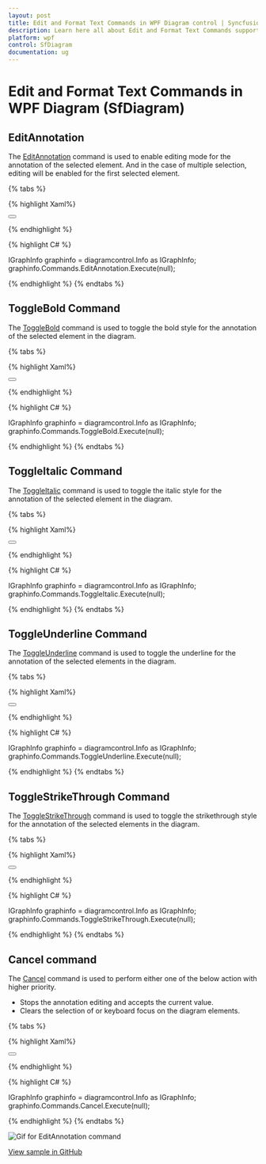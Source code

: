 ```yaml
---
layout: post
title: Edit and Format Text Commands in WPF Diagram control | Syncfusion®
description: Learn here all about Edit and Format Text Commands support in Syncfusion® WPF Diagram (SfDiagram) control and more.
platform: wpf
control: SfDiagram
documentation: ug
---
```


# Edit and Format Text Commands in WPF Diagram (SfDiagram)

## EditAnnotation

The [EditAnnotation](https://help.syncfusion.com/cr/wpf/Syncfusion.UI.Xaml.Diagram.IDiagramCommands.html#Syncfusion_UI_Xaml_Diagram_IDiagramCommands_EditAnnotation) command is used to enable editing mode for the annotation of the selected element. And in the case of multiple selection, editing will be enabled for the first selected element.

{% tabs %}

{% highlight Xaml%}

<Button Height="50" Content="EditAnnotation" Name="EditAnnotation" Command="Syncfusion:DiagramCommands.EditAnnotation"></Button>

{% endhighlight %}

{% highlight C# %}

IGraphInfo graphinfo = diagramcontrol.Info as IGraphInfo;
graphinfo.Commands.EditAnnotation.Execute(null);

{% endhighlight %}
{% endtabs %}

## ToggleBold Command

The [ToggleBold](https://help.syncfusion.com/cr/wpf/Syncfusion.UI.Xaml.Diagram.IDiagramCommands.html#Syncfusion_UI_Xaml_Diagram_IDiagramCommands_ToggleBold) command is used to toggle the bold style for the annotation of the selected element in the diagram.

{% tabs %}

{% highlight Xaml%}

<Button Height="50" Content="ToggleBold" Name="ToggleBold" Command="Syncfusion:DiagramCommands.ToggleBold"></Button>

{% endhighlight %}

{% highlight C# %}

IGraphInfo graphinfo = diagramcontrol.Info as IGraphInfo;
graphinfo.Commands.ToggleBold.Execute(null);

{% endhighlight %}
{% endtabs %}

## ToggleItalic Command

The [ToggleItalic](https://help.syncfusion.com/cr/wpf/Syncfusion.UI.Xaml.Diagram.IDiagramCommands.html#Syncfusion_UI_Xaml_Diagram_IDiagramCommands_ToggleItalic) command is used to toggle the italic style for the annotation of the selected element in the diagram.

{% tabs %}

{% highlight Xaml%}

<Button Height="50" Content="ToggleItalic" Name="ToggleItalic" Command="Syncfusion:DiagramCommands.ToggleItalic"></Button>

{% endhighlight %}

{% highlight C# %}

IGraphInfo graphinfo = diagramcontrol.Info as IGraphInfo;
graphinfo.Commands.ToggleItalic.Execute(null);

{% endhighlight %}
{% endtabs %}

## ToggleUnderline Command

The [ToggleUnderline](https://help.syncfusion.com/cr/wpf/Syncfusion.UI.Xaml.Diagram.IDiagramCommands.html#Syncfusion_UI_Xaml_Diagram_IDiagramCommands_ToggleUnderline) command is used to toggle the underline for the annotation of the selected elements in the diagram.

{% tabs %}

{% highlight Xaml%}

<Button Height="50" Content="ToggleUnderline" Name="ToggleUnderline" Command="Syncfusion:DiagramCommands.ToggleUnderline"></Button>

{% endhighlight %}

{% highlight C# %}

IGraphInfo graphinfo = diagramcontrol.Info as IGraphInfo;
graphinfo.Commands.ToggleUnderline.Execute(null);

{% endhighlight %}
{% endtabs %}

## ToggleStrikeThrough Command

The [ToggleStrikeThrough](https://help.syncfusion.com/cr/wpf/Syncfusion.UI.Xaml.Diagram.IDiagramCommands.html#Syncfusion_UI_Xaml_Diagram_IDiagramCommands_ToggleStrikeThrough) command is used to toggle the strikethrough style for the annotation of the selected elements in the diagram.

{% tabs %}

{% highlight Xaml%}

<Button Height="50" Content="ToggleStrikeThrough" Name="ToggleStrikeThrough" Command="Syncfusion:DiagramCommands.ToggleStrikeThrough"></Button>

{% endhighlight %}

{% highlight C# %}

IGraphInfo graphinfo = diagramcontrol.Info as IGraphInfo;
graphinfo.Commands.ToggleStrikeThrough.Execute(null);

{% endhighlight %}
{% endtabs %}

## Cancel command 

The [Cancel](https://help.syncfusion.com/cr/wpf/Syncfusion.UI.Xaml.Diagram.IDiagramCommands.html#Syncfusion_UI_Xaml_Diagram_IDiagramCommands_Cancel) command is used to perform either one of the below action with higher priority.
* Stops the annotation editing and accepts the current value.
* Clears the selection of or keyboard focus on the diagram elements.

{% tabs %}

{% highlight Xaml%}

<Button Height="50" Content="Cancel" Name="Cancel" Command="Syncfusion:DiagramCommands.Cancel"></Button>

{% endhighlight %}

{% highlight C# %}

IGraphInfo graphinfo = diagramcontrol.Info as IGraphInfo;
graphinfo.Commands.Cancel.Execute(null);

{% endhighlight %}
{% endtabs %}


![Gif for EditAnnotation command](Commands_Images/Commands_EditStyleText.gif)

[View sample in GitHub](https://github.com/SyncfusionExamples/WPF-Diagram-Examples/tree/master/Samples/Commands/Commands%20Sample)